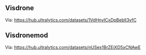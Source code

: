 ## Visdrone
 Vía: https://hub.ultralytics.com/datasets/1VdHnyICxDpBeblI3vfC

## Visdronemod
 Vía: https://hub.ultralytics.com/datasets/nUSex1BrZEiXD5xCNAwE